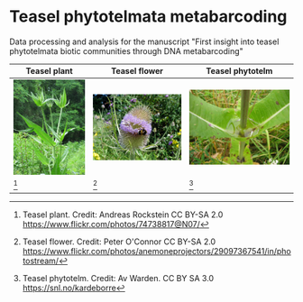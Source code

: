 # Teasel phytotelmata metabarcoding
Data processing and analysis for the manuscript "First insight into teasel phytotelmata biotic communities through DNA metabarcoding"

| Teasel plant  | Teasel flower | Teasel phytotelm |
| ------------- | -------------------------- | --------------------------------------- |
|![Teasel plant](images/Image_dipsacus_3.jpg)|![Teasel flower](images/Image_dipsacus_1.jpg)|![Teasel phytotelm](images/Image_dipsacus_2.jpg)|
|[^1]|[^2]|[^3]|  

[^1]: Teasel plant. Credit: Andreas Rockstein CC BY-SA 2.0 https://www.flickr.com/photos/74738817@N07/  
[^2]: Teasel flower. Credit: Peter O'Connor CC BY-SA 2.0 https://www.flickr.com/photos/anemoneprojectors/29097367541/in/photostream/  
[^3]: Teasel phytotelm. Credit: Av Warden. CC BY SA 3.0 https://snl.no/kardeborre  